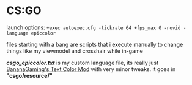 # CS:GO
launch options: `+exec autoexec.cfg -tickrate 64 +fps_max 0 -novid -language epiccolor`

files starting with a bang are scripts that i execute manually to change things like my viewmodel and crosshair while in-game

_**csgo_epiccolor.txt**_ is my custom language file, its really just [BananaGaming's Text Color Mod](https://maximhere.me/wp-content/uploads/2021/02/Text_Color_Mod_4.2b_by_BananaGaming.zip)  with very minor tweaks. it goes in **"csgo/resource/"**
